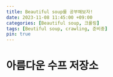 ```yaml
---
title: Beautiful soup를 공부해보자!
date: 2023-11-08 11:45:00 +09:00
categories: [Beautiful soup, 크롤링]
tags: [Beutiful soup, crawling, 준비중]
pin: true
---
```

# 아름다운 수프 저장소